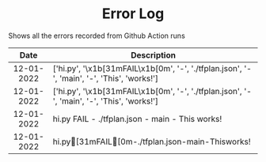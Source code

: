 <h1 align="center"> Error Log </h1>

Shows all the errors recorded from Github Action runs

<div align="center">
  
| Date            | Description                                                          |
| :----------------------: | ----------------------------------------------------------------------------------------------------------------------------------- |
|12-01-2022 | ['hi.py', '\x1b[31mFAIL\x1b[0m', '-', './tfplan.json', '-', 'main', '-', 'This', 'works!']|
|12-01-2022 | ['hi.py', '\x1b[31mFAIL\x1b[0m', '-', './tfplan.json', '-', 'main', '-', 'This', 'works!']|
|12-01-2022 | hi.py FAIL - ./tfplan.json - main - This works!|
|12-01-2022 | hi.py[31mFAIL[0m-./tfplan.json-main-Thisworks!|
  
